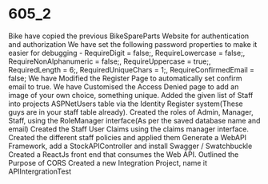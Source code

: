# 605_2
Bike have copied the previous BikeSpareParts Website for authentication and authorization
We have set the following password properties to make it easier for debugging - RequireDigit = false;, RequireLowercase = false;, RequireNonAlphanumeric = false;, RequireUppercase = true;, RequiredLength = 6;, RequiredUniqueChars = 1;, RequireConfirmedEmail = false;
We have Modified the Register Page to automatically set confirm email to true.
We have Customised the Access Denied page to add an image of your own choice, something unique.
Added the given list of Staff into projects ASPNetUsers table via the Identity Register system(These guys are in your staff table already).
Created the roles of Admin, Manager, Staff, using the RoleManager interface(As per the saved database name and email)
Created the Staff User Claims using the claims manager interface.
Created the different staff policies and applied them
Generate a WebAPI Framework, add a StockAPIController and install Swagger / Swatchbuckle 
Created a ReactJs front end that consumes the Web API.
Outlined the Purpose of CORS
Created a new Integration Project, name it APIIntergrationTest  
